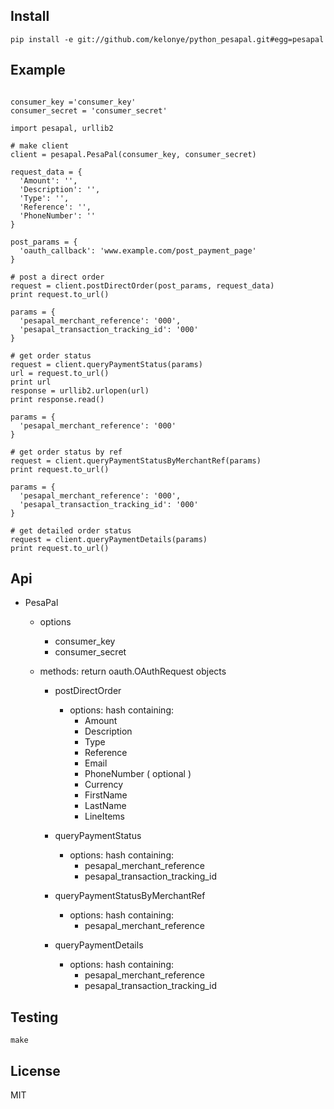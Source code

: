 
Install
---

```
pip install -e git://github.com/kelonye/python_pesapal.git#egg=pesapal
```

Example
---

```

consumer_key ='consumer_key'
consumer_secret = 'consumer_secret'

import pesapal, urllib2

# make client
client = pesapal.PesaPal(consumer_key, consumer_secret)

request_data = {
  'Amount': '',
  'Description': '',
  'Type': '',
  'Reference': '',
  'PhoneNumber': ''
}

post_params = {
  'oauth_callback': 'www.example.com/post_payment_page'
}

# post a direct order
request = client.postDirectOrder(post_params, request_data)
print request.to_url()

params = {
  'pesapal_merchant_reference': '000',
  'pesapal_transaction_tracking_id': '000'
}

# get order status
request = client.queryPaymentStatus(params)
url = request.to_url()
print url
response = urllib2.urlopen(url)
print response.read()

params = {
  'pesapal_merchant_reference': '000'
}

# get order status by ref
request = client.queryPaymentStatusByMerchantRef(params)
print request.to_url()

params = {
  'pesapal_merchant_reference': '000',
  'pesapal_transaction_tracking_id': '000'
}

# get detailed order status
request = client.queryPaymentDetails(params)
print request.to_url()

```

Api
---

- PesaPal
    - options
        - consumer_key
        - consumer_secret

  - methods: return oauth.OAuthRequest objects
      - postDirectOrder
          - options: hash containing:
              - Amount
              - Description
              - Type
              - Reference
              - Email
              - PhoneNumber
              ( optional )
              - Currency
              - FirstName
              - LastName
              - LineItems

      - queryPaymentStatus
          - options: hash containing:
              - pesapal_merchant_reference
              - pesapal_transaction_tracking_id

      - queryPaymentStatusByMerchantRef
          - options: hash containing:
              - pesapal_merchant_reference

      - queryPaymentDetails
          - options: hash containing:
              - pesapal_merchant_reference
              - pesapal_transaction_tracking_id

Testing
---

```
make
```

License
---

MIT